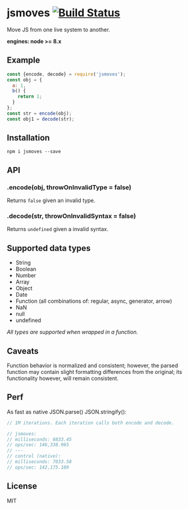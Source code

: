 # jsmoves [![Build Status](https://travis-ci.org/iamdevonbutler/jsmoves.svg?branch=master)](https://travis-ci.org/iamdevonbutler/jsmoves)

Move JS from one live system to another.

**engines: node >= 8.x**

## Example
```javascript
const {encode, decode} = require('jsmoves');
const obj = {
  a: 1,
  b() {
    return 1;
  }
};
const str = encode(obj);
const obj1 = decode(str);
```

## Installation

```
npm i jsmoves --save
```

## API
### .encode(obj, throwOnInvalidType = false)
Returns `false` given an invalid type.

### .decode(str, throwOnInvalidSyntax = false)
Returns `undefined` given a invalid syntax.

## Supported data types

- String
- Boolean
- Number
- Array
- Object
- Date
- Function (all combinations of: regular, async, generator, arrow)
- NaN
- null
- undefined

*All types are supported when wrapped in a function.*

## Caveats
Function behavior is normalized and consistent; however, the parsed function may contain slight formatting differences from the original; its functionality however, will remain consistent.

## Perf
As fast as native JSON.parse() JSON.stringify():

```javascript
// 1M iterations. Each iteration calls both encode and decode.

// jsmoves:
// milliseconds: 6833.45
// ops/sec: 146,338.965
// ---
// control (native):
// milliseconds: 7033.58
// ops/sec: 142,175.109
```

## License
MIT
